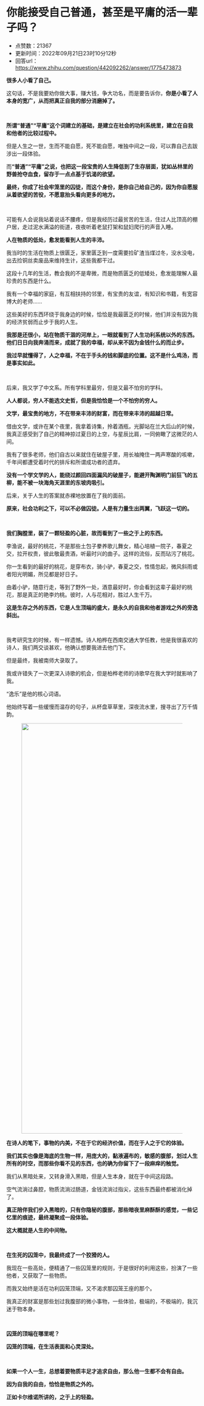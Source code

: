 # 你能接受自己普通，甚至是平庸的活一辈子吗？
- 点赞数：21367
- 更新时间：2022年09月21日23时10分12秒
- 回答url：https://www.zhihu.com/question/442092262/answer/1775473873
<body>
 <p data-pid="RkEoxXzf"><b>很多人小看了自己。</b></p>
 <p data-pid="Pu-6YD3V">这句话，不是我要劝你做大事，赚大钱，争大功名，而是要告诉你，<b>你是小看了人本身的宽广，从而把真正自我的部分消磨掉了。</b></p>
 <p class="ztext-empty-paragraph"><br></p>
 <p data-pid="IBsFUwOi"><b>所谓“普通”“平庸”这个词建立的基础，是建立在社会的功利系统里，建立在自我和他者的比较过程中。</b></p>
 <p data-pid="qp1i8ZaQ">但是人生之一世，生而不能自愿，死不能自愿，唯独中间之一段，可以靠自己去跋涉出一段体验。</p>
 <p data-pid="40ywNx_l">而<b>“普通”“平庸”之说，也把这一段宝贵的人生降低到了生存层面，犹如丛林里的野兽抢夺血食，留存于一点点基于饥渴的欲望。</b></p>
 <p data-pid="kd_0OWMs"><b>最终，你成了社会牢笼里的囚徒，而这个身份，是你自己给自己的，因为你自愿服从着欲望的苦役，不愿意抬头看向更多的地方。</b></p>
 <p class="ztext-empty-paragraph"><br></p>
 <p data-pid="PAIXy9qb">可能有人会说我站着说话不腰疼，但是我经历过最贫苦的生活，住过人比顶高的棚户居，走过泥水满溢的街道，夜夜听着老鼠打架和鼠妇爬行的声音入睡。</p>
 <p data-pid="hwduNqc-"><b>人在物质的低处，愈发能看到人生的丰沛。</b></p>
 <p data-pid="DR6HOLAA">我当时的生活在物质上很匮乏，家里匮乏到一度需要捡矿渣当煤过冬，没水没电，出去捡铜丝卖废品来维持生计，这些我都干过。</p>
 <p data-pid="nQJTItNJ">这段十几年的生活，教会我的不是卑微，而是物质匮乏的低矮处，愈发能理解人最珍贵的东西是什么。</p>
 <p data-pid="azXxkIat">我有一个幸福的家庭，有互相扶持的邻里，有宝贵的友谊，有知识和书籍，有宽容博大的老师……</p>
 <p data-pid="Kwy0zpb9">这些美好的东西环绕于我身边的时候，恰恰是我最匮乏的时候，他们并没有因为我的经济贫弱而止步于我的人生。</p>
 <p data-pid="spI20oo7"><b>我那是还很小，站在物质干涸的河岸上，一眼就看到了人生功利系统以外的东西。他们日日向我奔涌而来，成就了我的幸福，却从来不因为金钱什么的而止步。</b></p>
 <p data-pid="gfDhEVji"><b>我过早就懂得了，人之幸福，不在于手头的钱和脚底的位置。这不是什么鸡汤，而是事实如此。</b></p>
 <p class="ztext-empty-paragraph"><br></p>
 <p data-pid="WH71szN-">后来，我又学了中文系。所有学科里最穷，但是又最不怕穷的学科。</p>
 <p data-pid="8NbYl1MY"><b>人人都说，穷人不能选文史哲，但是我恰恰是一个不怕穷的穷人。</b></p>
 <p data-pid="D_tDi7Cl"><b>文学，最宝贵的地方，不在带来丰沛的财富，而在带来丰沛的超越日常。</b></p>
 <p data-pid="jBpxO4Nv">借由文学，或许在某个夜里，我拿着诗集，拎着酒瓶，光脚站在兰大后山的时候，我真正感受到了自己的精神掠过夏日的上空，与星辰比肩，一同俯瞰了这微茫的人间。</p>
 <p data-pid="kU27Nd2u">我有了很多老师，他们自古以来就住在破屋子里，用长袖掩住一两声寒酸的咳嗽，千年间都遭受着时代的排斥和所谓成功者的遗弃。</p>
 <p data-pid="zUqg_FdW"><b>没有一个学文学的人，能绕过颜回四面漏风的破屋子，能避开陶渊明门前狂飞的五柳，能不被一块海角天涯里的东坡肉吸引。</b></p>
 <p data-pid="PGjeFSe4">后来，关于人生的答案就赤裸地放置在了我的面前。</p>
 <p data-pid="4AdyNdfk"><b>原来，社会功利之下，可以不必做囚徒。人是有力量生出两翼，飞跃这一切的。</b></p>
 <p class="ztext-empty-paragraph"><br></p>
 <p data-pid="-6OE-84W"><b>我们胸膛里，装了一颗轻盈的心脏，故而看到了一些之于上的东西。</b></p>
 <p data-pid="IliZXCLt">李渔说，最好的桃花，不是那些土包子豢养歌儿舞女，精心培植一院子，春夏之交，拉开权贵，彼此敬最贵酒，听最时兴的曲子。这样的流俗，反而玷污了桃花。</p>
 <p data-pid="r0BmqXY-">你一生看到的最好的桃花，是穿布衣，骑小驴，春夏之交，性情忽起，微风斜雨或者阳光明媚，所见都是好日子。</p>
 <p data-pid="KZ5vQn28">由着小驴，随意行走，等到了野外一处，酒意最好时，你会看到这辈子最好的桃花，那是真正的艳李灼桃。彼时，人与花相对，胜过人生千万。</p>
 <p data-pid="nhCHRT4_"><b>这是生存之外的东西，它是人生顶端的盛大，是永久的自我和他者游戏之外的旁逸斜出。</b></p>
 <p class="ztext-empty-paragraph"><br></p>
 <p data-pid="6a0T0IPx">我考研究生的时候，有一样遗憾。诗人柏桦在西南交通大学任教，他是我很喜欢的诗人，我们两交谈甚欢，他确认想要我进去他门下。</p>
 <p data-pid="OJBz45NH">但是最终，我被南师大录取了。</p>
 <p data-pid="PhiQVtmj">我或许错失了一次更深入诗歌的机会，但是柏桦老师的诗歌早在我大学时就影响了我。</p>
 <p data-pid="gsNhXF_n">“逸乐”是他的核心词语。</p>
 <p data-pid="_7IzX0cs">他始终写着一些缓慢而温存的句子，从杯盘草草里，深夜流水里，搜寻出了万千情韵。</p>
 <figure data-size="normal">
  <img src="https://picx.zhimg.com/50/v2-c51f84f5354baa51cfe5aeb826f6cd99_720w.jpg?source=1940ef5c" data-rawwidth="1080" data-rawheight="1699" data-size="normal" data-original-token="v2-4e01cb29c57710128685b1f50d4afc48" data-default-watermark-src="https://pica.zhimg.com/50/v2-06030428b8f131858f916cab75611895_720w.jpg?source=1940ef5c" class="origin_image zh-lightbox-thumb" width="1080" data-original="https://picx.zhimg.com/v2-c51f84f5354baa51cfe5aeb826f6cd99_r.jpg?source=1940ef5c">
 </figure>
 <p data-pid="9biqaX3Z"><b>在诗人的笔下，事物的内美，不在于它的经济价值，而在于人之于它的体验。</b></p>
 <p data-pid="aC-HcwBT"><b>我们其实也像是海底的生物一样，用庞大的，黏液遍布的，敏感的腹部，划过人生所有的时空，而那些你看不见的东西，也的确为你留下了一段麻痒的触觉。</b></p>
 <p data-pid="BSPK6ehU">我们从黑暗处来，又转身滑入黑暗，但是人生本身，就在于中间这段路。</p>
 <p data-pid="2mwokJKG">空气流淌过鼻腔，物质流淌过肠道，金钱流淌过指尖，这些东西最终都被消化掉了。</p>
 <p data-pid="an9Gh5WK"><b>真正陪伴我们步入黑暗的，只有你隐秘的腹部，那些暗夜里麻酥酥的感觉，一些记忆里的痕迹，最终凝聚成一段体验。</b></p>
 <p data-pid="wqdMtGhQ"><b>这大概就是人生的中间物。</b></p>
 <p class="ztext-empty-paragraph"><br></p>
 <p data-pid="Gh2g6lzI"><b>在生死的囚笼中，我最终成了一个狡猾的人。</b></p>
 <p data-pid="_3KKYiTj">我现在一些高处，便精通了一些囚笼里的规则，于是很好的利用这些，扮演了一些他者，又获取了一些物质。</p>
 <p data-pid="6CIik1mF">而我又始终是活在功利囚笼顶端，又不渴求那囚笼王座的那个。</p>
 <p data-pid="sdLPdelb">我真正的财富是那些划过我腹部的微小事物，一些体验，极端的，不极端的，我沉迷于物本身。</p>
 <p class="ztext-empty-paragraph"><br></p>
 <p data-pid="qKnuUbLV"><b>囚笼的顶端在哪里呢？</b></p>
 <p data-pid="f0fqLEce"><b>囚笼的顶端，在生活表面和心灵深处。</b></p>
 <p class="ztext-empty-paragraph"><br></p>
 <p data-pid="lYxfL_h8"><b>如果一个人一生，总想着要物质丰足才追求自由，那么他一生都不会有自由。</b></p>
 <p data-pid="6KPeTs-6"><b>因为自我的自由，恰恰是物质之外的。</b></p>
 <p data-pid="JjaQTMbb"><b>正如卡尔维诺所讲的，之于上的轻盈。</b></p>
</body>